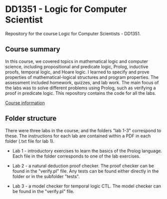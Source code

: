 <h1>DD1351 - Logic for Computer Scientist</h1>

<p>
Repository for the course Logic for Computer Scientists - DD1351.
</p>

<h2>Course summary</h2>

<p>
In this course, we covered topics in mathematical logic and computer science, including propositional and predicate logic, Prolog, inductive proofs, temporal logic, and Hoare logic. I learned to specify and prove properties of mathematical-logical structures and program properties. The assessment included homework, quizzes, and lab work. The main focus of the labs was to solve different problems using Prolog, such as verifying a proof in predicate logic. This repository contains the code for all the labs.
</p>

<a href="https://www.kth.se/student/kurser/kurs/DD1351?periods=6&startterm=20232&l=en">Course information</a>

<h2>Folder structure</h2>

<p>There were three labs in the course, and the folders "lab 1-3" correspond to these. The instructions for each lab are contained within a PDF in each folder (.txt file for lab 1).</p>
<ul>
  <li>Lab 1 - introductory exercises to learn the basics of the Prolog language. Each file in the folder corresponds to one of the lab exercises.</p>
  <li>Lab 2 - a natural deduction proof checker. The proof checker can be found in the "verify.pl" file. Any tests can be found either directly in the folder or in the subfolder "tests".</p>
  <li>Lab 3 - a model checker for temporal logic CTL. The model checker can be found in the "verify.pl" file.</p>
</ul>
